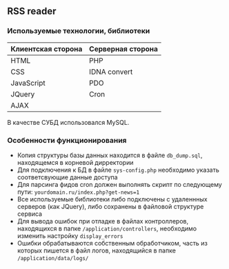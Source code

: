 ## RSS reader

### Используемые технологии, библиотеки

Клиентская сторона | Серверная сторона
-------------------|-------------------
HTML               | PHP
CSS                | IDNA convert
JavaScript         | PDO
JQuery             | Cron
AJAX               |

В качестве СУБД использовался MySQL.

### Особенности функционирования

* Копия структуры базы данных находится в файле `db_dump.sql`, находящемся в корневой дирректории
* Для подключения к БД в файле `sys-config.php` необходимо указать соответсвующие данные доступа
* Для парсинга фидов cron должен выполнять скрипт по следующему пути: `yourdomain.ru/index.php?get-news=1`
* Все используемые библиотеки либо подключены с удаленнных серверов (как JQuery), либо сохранены в файловой структуре сервиса
* Для вывода ошибок при отладке в файлах контроллеров, находящихся в папке `/application/controllers`, необходимо изменить настройку `display_errors`
* Ошибки обрабатываются собственным обработчиком, часть из которых пишется в файл логов, находящийся в папке `/application/data/logs/`
